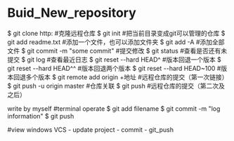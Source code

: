 # Buid_New_repository

$ git clone http:             #克隆远程仓库
$ git init                    #把当前目录变成git可以管理的仓库
$ git add readme.txt          #添加一个文件，也可以添加文件夹
$ git add -A                  #添加全部文件
$ git commit -m "some commit" #提交修改
$ git status                  #查看是否还有未提交
$ git log                     #查看最近日志
$ git reset --hard HEAD^      #版本回退一个版本
$ git reset --hard HEAD^^     #版本回退两个版本
$ git reset --hard HEAD~100   #版本回退多个版本
$ git remote add origin +地址 #远程仓库的提交（第一次链接）
$ git push -u origin master   #仓库关联
$ git push                    #远程仓库的提交（第二次及之后）


write by myself
#terminal operate
$ git add filename
$ git commit -m "log information"
$ git push

#view windows
VCS - update project - commit - git_push

